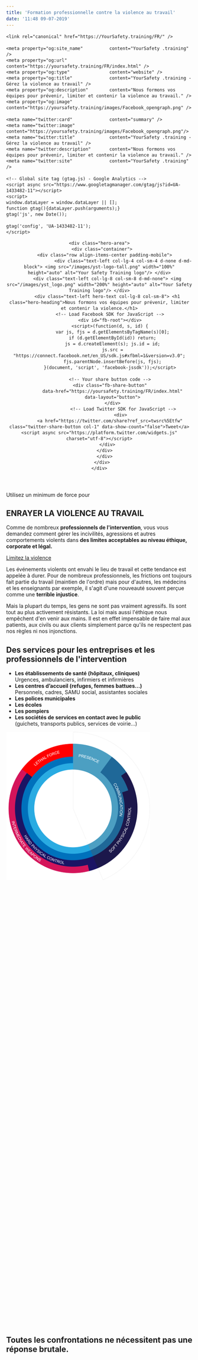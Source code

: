 ```yaml
---
title: 'Formation professionnelle contre la violence au travail'
date: '11:48 09-07-2019'
---
```


<html lang="fr">
  <head>
    <meta charset="utf-8">
    <meta http-equiv="X-UA-Compatible" content="IE=edge">
    <meta name="viewport" content="width=device-width, initial-scale=1, maximum-scale=1, user-scalable=no">
    <title>Your Safety Training - Nous formons les professionnels de l'urgence à la lutte contre la violence au travail</title>
    <meta name="description" content="Gérez des personnes résistantes grâce à notre formation dédiée aux professionnels de l'urgence.">
    <meta name="" keywords="urgences, police, pompiers, gendarmerie, municipale, infirmiers, psychiatrie, clinique, violence au travail">
    <!-- Bootstrap -->
    <link rel="stylesheet" href="/scss/bootstrap-4.0.0.css">
    <link rel="stylesheet" href="/scss/bluecells.css">
    <link rel="stylesheet" href="https://use.typekit.net/rqs1uhe.css">
    <link rel="stylesheet" href="/scss/responsive.css">

    <link rel="canonical" href="https://YourSafety.training/FR/" />

    <meta property="og:site_name"          content="YourSafety .training" />
    <meta property="og:url"                content="https://yoursafety.training/FR/index.html" />
    <meta property="og:type"               content="website" />
    <meta property="og:title"              content="YourSafety .training - Gérez la violence au travail" />
    <meta property="og:description"        content="Nous formons vos équipes pour prévenir, limiter et contenir la violence au travail." />
    <meta property="og:image"              content="https://yoursafety.training/images/Facebook_opengraph.png" />

    <meta name="twitter:card"              content="summary" />
    <meta name="twitter:image"             content="https://yoursafety.training/images/Facebook_opengraph.png"/>
    <meta name="twitter:title"             content="YourSafety .training - Gérez la violence au travail" />
    <meta name="twitter:description"       content="Nous formons vos équipes pour prévenir, limiter et contenir la violence au travail." />
    <meta name="twitter:site"              content="YourSafety .training" />

    <!-- Global site tag (gtag.js) - Google Analytics -->
    <script async src="https://www.googletagmanager.com/gtag/js?id=UA-1433482-11"></script>
    <script>
    window.dataLayer = window.dataLayer || [];
    function gtag(){dataLayer.push(arguments);}
    gtag('js', new Date());

    gtag('config', 'UA-1433482-11');
    </script>

  </head>
  <body>
   
  <header>
    <div class="overlay"></div>

    <div class="hero-area">
      <div class="container">
        <div class="row align-items-center padding-mobile">
                      <div class="text-left col-lg-4 col-sm-4 d-none d-md-block"> <img src="/images/yst-logo-tall.png" width="100%" height="auto" alt="Your Safety Training logo"/> </div>
          <div class="text-left col-lg-8 col-sm-8 d-md-none"> <img src="/images/yst_logo.png" width="200%" height="auto" alt="Your Safety Training logo"/> </div>
          <div class="text-left hero-text col-lg-8 col-sm-8"> <h1 class="hero-heading">Nous formons vos équipes pour prévenir, limiter et contenir la violence.</h1>
            <!-- Load Facebook SDK for JavaScript -->
            <div id="fb-root"></div>
            <script>(function(d, s, id) {
              var js, fjs = d.getElementsByTagName(s)[0];
              if (d.getElementById(id)) return;
              js = d.createElement(s); js.id = id;
              js.src = "https://connect.facebook.net/en_US/sdk.js#xfbml=1&version=v3.0";
              fjs.parentNode.insertBefore(js, fjs);
            }(document, 'script', 'facebook-jssdk'));</script>

            <!-- Your share button code -->
            <div class="fb-share-button"
              data-href="https://yoursafety.training/FR/index.html"
              data-layout="button">
              </div>
                      <!-- Load Twitter SDK for JavaScript -->
                    <div>
            <a href="https://twitter.com/share?ref_src=twsrc%5Etfw" class="twitter-share-button col-1" data-show-count="false">Tweet</a><script async src="https://platform.twitter.com/widgets.js" charset="utf-8"></script>
          </div>
        </div>
        </div>
      </div>
    </div>
  </header>
  <div class="container">
    <div class="row align-items-end padding-mobile">
      <div class="text-left col-sm-6">
        <div class="text-left"> <span class="minus">Utilisez un minimum de force pour</span>
        <h2>ENRAYER LA VIOLENCE AU TRAVAIL</h2>
        <p class="intro_text">Comme de nombreux <strong>professionnels de l'intervention</strong>, vous vous demandez comment gérer les incivilités, agressions et autres comportements violents dans <b>des limites acceptables au niveau éthique, corporate et légal.</b></p>
        <p><a href="../FR/services.html" class="btn btn-secondary">Limitez la violence</a></p>
      </div>
    </div>
    <div class="text-left col-sm-5 offset-1">
      <p>Les événements violents ont envahi le lieu de travail et cette tendance est appelée à durer. Pour de nombreux professionnels, les frictions ont toujours fait partie du travail (maintien de l'ordre) mais pour d'autres, les médecins et les enseignants par exemple, il s'agit d'une nouveauté souvent perçue comme une <strong>terrible injustice</strong>.</p>
      <p>Mais la plupart du temps, les gens ne sont pas vraiment agressifs. Ils sont tout au plus activement résistants. La loi mais aussi l'éthique nous empêchent d'en venir aux mains. Il est en effet impensable de faire mal aux patients, aux civils ou aux clients simplement parce qu'ils ne respectent pas nos règles ni nos injonctions.</p>
    </div>
  </div>
</div>
<div class="container">
  <div class="row padding-mobile">
    <div class="text-left col-sm-5">
      <h2>Des services pour les entreprises et les professionnels de l'intervention</h2>
    </div>

  <div class="text-left col-sm-6 offset-1">
    <ul>
      <li><strong>Les établissements de santé (hôpitaux, cliniques)</strong><br>
      Urgences, ambulanciers, infirmiers et infirmières</li>
      <li><strong>Les centres d’accueil (refuges, femmes battues…)</strong><br>
      Personnels, cadres, SAMU social, assistantes sociales</li>
      <li><strong>Les polices municipales</strong></li>
      <li><strong>Les écoles</strong></li>
      <li><strong>Les pompiers</strong></li>
      <li><strong>Les sociétés de services en contact avec le public</strong><br>
      (guichets, transports publics, services de voirie…)</li>
    </ul>
  </div>
</div>
</div>
<div class="container-fluid">
  <div class="row intro align-items-center">
    <div class="text-center col-lg-10 offset-1 col-md-10" style="min-height:40vh;"><img src="/images/legal_force.png" height="400" width="auto" alt="Cercle de la violence"></div>
    <div class="text-center col-lg-10 offset-1 col-md-10">
      <h2>Toutes les confrontations ne nécessitent pas une réponse brutale.</h2>
    </div>
  </div>
</div>
        
</body>
<!-- jQuery (necessary for Bootstrap's JavaScript plugins) -->
<script src="../js/jquery-3.2.1.min.js"></script>
<!-- Include all compiled plugins (below), or include individual files as needed -->
<script src="../js/popper.min.js"></script>
<script src="../js/bootstrap-4.0.0.js"></script>

</html>